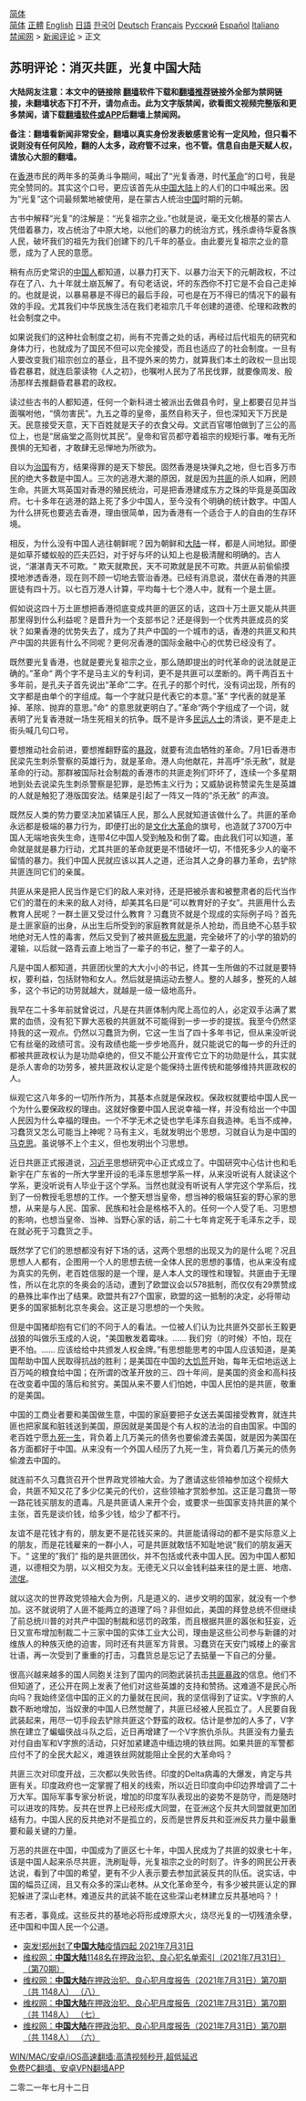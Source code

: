  <!-- 面包屑导航 --> <div class="breadcrumb"><!-- GTranslate: https://gtranslate.io/ -->  <div class="switcher notranslate">  <div class="selected">  <a href="#" onclick="return false;"> 简体</a>  </div>  <div class="option">  <a href="https://www.bannedbook.org" onclick="doGTranslate('zh-CN|zh-CN');jQuery('div.switcher div.selected a').html(jQuery(this).html());return false;" title="简体中文" class="nturl selected"> 简体</a>  <a href="https://www.bannedbook.org/zh-tw/" onclick="doGTranslate('zh-CN|zh-TW');jQuery('div.switcher div.selected a').html(jQuery(this).html());return false;" title="繁體中文" class="nturl"> 正體</a>  <a href="https://www.bannedbook.org/en/" onclick="doGTranslate('zh-CN|en');jQuery('div.switcher div.selected a').html(jQuery(this).html());return false;" title="English" class="nturl"> English</a>  <a href="https://www.bannedbook.org/ja/" onclick="doGTranslate('zh-CN|ja');jQuery('div.switcher div.selected a').html(jQuery(this).html());return false;" title="日本語" class="nturl"> 日語</a>  <a href="https://www.bannedbook.org/ko/" onclick="doGTranslate('zh-CN|ko');jQuery('div.switcher div.selected a').html(jQuery(this).html());return false;" title="한국어" class="nturl"> 한국어</a>  <a href="https://www.bannedbook.org/de/" onclick="doGTranslate('zh-CN|de');jQuery('div.switcher div.selected a').html(jQuery(this).html());return false;" title="Deutsch" class="nturl"> Deutsch</a>  <a href="https://www.bannedbook.org/fr/" onclick="doGTranslate('zh-CN|fr');jQuery('div.switcher div.selected a').html(jQuery(this).html());return false;" title="Français" class="nturl"> Français</a>  <a href="https://www.bannedbook.org/ru/" onclick="doGTranslate('zh-CN|ru');jQuery('div.switcher div.selected a').html(jQuery(this).html());return false;" title="Русский" class="nturl"> Русский</a>  <a href="https://www.bannedbook.org/es/" onclick="doGTranslate('zh-CN|es');jQuery('div.switcher div.selected a').html(jQuery(this).html());return false;" title="Español" class="nturl"> Español</a>  <a href="https://www.bannedbook.org/it/" onclick="doGTranslate('zh-CN|it');jQuery('div.switcher div.selected a').html(jQuery(this).html());return false;" title="Italiano" class="nturl"> Italiano</a>  </div>  </div>      <div class='breadcrumb-sub'><!-- Breadcrumb NavXT 6.3.0 --> <a href="https://www.bannedbook.org/" class="home">禁闻网</a> &gt; <a href="https://www.bannedbook.org/bnews/comments/" class="category">新闻评论</a> &gt; 正文</div></div><h2>苏明评论：消灭共匪，光复中国大陆</h2> <p class="notice"><b>大陆网友注意：本文中的链接除 <a href="https://github.com/bannedbook/fanqiang" >翻墙</a>软件下载和<a href="https://github.com/killgcd/justmysocks/blob/master/README.md">翻墙推荐</a>链接外全部为禁网链接，未翻墙状态下打不开，请勿点击。此为文字版禁闻，欲看图文视频完整版和更多禁闻，请下载<a href="https://github.com/bannedbook/fanqiang">翻墙软件或APP</a>后翻墙上禁闻网。</p><p>备注：翻墙看新闻非常安全，翻墙以真实身份发表敏感言论有一定风险，但只看不说则没有任何风险，翻的人太多，政府管不过来，也不管。信息自由是天赋人权，请放心大胆的翻墙。</b></p>  <div class="entry"> <p>在<a href="https://www.bannedbook.org/bnews/tag/%e9%a6%99%e6%b8%af/" class="st_tag internal_tag" rel="tag" title="标签 香港 下的日志">香港</a>市民的两年多的英勇斗争期间，喊出了“光复香港，时代<a href="https://www.bannedbook.org/bnews/tag/%e9%9d%a9%e5%91%bd/" class="st_tag internal_tag" rel="tag" title="标签 革命 下的日志">革命</a>”的口号，我是完全赞同的。其实这个口号，更应该首先从<span class='wp_keywordlink_affiliate'><a href="https://www.bannedbook.org/" title="中国" target="_blank">中国</a></span><span class='wp_keywordlink_affiliate'><a href="https://www.bannedbook.org/" title="大陆" target="_blank">大陆</a></span>上的人们的口中喊出来。因为“光复”这个词最频繁地被使用，是在蒙古人统治<a href="https://www.bannedbook.org/bnews/tag/%E4%B8%AD%E5%9B%BD/" class="st_tag internal_tag" rel="tag" title="标签 中国 下的日志">中国</a>时期的元朝。</p> <p>古书中解释“光复”的注解是：“光复祖宗之业。”也就是说，毫无文化根基的蒙古人凭借着暴力，攻占统治了中原大地，以他们的暴力的统治方式，残杀虐待华夏各族人民，破坏我们的祖先为我们创建下的几千年的基业。由此要光复祖宗之业的意愿，成为了人民的意愿。</p> <p>稍有点历史常识的<a href="https://www.bannedbook.org/bnews/tag/%e4%b8%ad%e5%9b%bd%e4%ba%ba/" class="st_tag internal_tag" rel="tag" title="标签 中国人 下的日志">中国人</a>都知道，以暴力打天下、以暴力治天下的元朝政权，不过存在了八、九十年就土崩瓦解了。有句老话说，坏的东西你不打它是不会自己走掉的。也就是说，以暴易暴是不得已的最后手段，可也是在万不得已的情况下的最有效的手段。尤其我们中华民族生活在我们老祖宗几千年创建的道德、伦理和政教的社会制度之中。</p> <p>如果说我们的这种社会制度之初，尚有不完善之处的话，再经过后代祖先的研究和身体力行，也就成为了国民不但可以完全接受，而且也适应了的社会制度。一旦有人要改变我们祖宗创立的基业，且不提外来的势力，就算我们本土的政权一旦出现昏君暴君，就连启蒙读物《人之初》，也嘱咐人民为了吊民伐罪，就要像周发、殷汤那样去推翻昏君暴君的政权。</p> <p>读过些古书的人都知道，任何一个新科进士被派出去做县令时，皇上都要召见并当面嘱咐他，“慎勿害民”。九五之尊的皇帝，虽然自称天子，但也深知天下万民是天。民意接受天意，天下百姓就是天子的衣食父母。文武百官哪怕做到了三公的高位上，也是“居庙堂之高则忧其民”。皇帝和官员都守着祖宗的规矩行事。唯有无所畏惧的无知者，才敢肆无忌惮地为所欲为。</p> <p>自以为<span class='wp_keywordlink'><a href="https://www.bannedbook.org/forum24/topic8925.html" title="《治国大道》" target="_blank">治国</a></span>有方，结果得罪的是天下黎民。固然香港是块弹丸之地，但七百多万市民的绝大多数是中国人。三次的逃港大潮的原因，就是因为<a href="https://www.bannedbook.org/bnews/tag/%E5%85%B1%E5%8C%AA/" class="st_tag internal_tag" rel="tag" title="标签 共匪 下的日志">共匪</a>的杀人如麻，罔顾生命。共匪大骂英国对香港的殖民统治，可是把香港建成东方之珠的毕竟是英国政府。七十多年在逃港的路上死了多少中国人，至今没有个明确的统计数字。中国人为什么拼死也要逃去香港，理由很简单，因为香港有一个适合于人的自由的生存环境。</p> <p>相反，为什么没有中国人逃往朝鲜呢？因为朝鲜和<a href="https://www.bannedbook.org/bnews/tag/%e5%a4%a7%e9%99%86/" class="st_tag internal_tag" rel="tag" title="标签 大陆 下的日志">大陆</a>一样，都是人间地狱。即便是如草芥蝼蚁般的匹夫匹妇，对于好与坏的认知上也是极清醒和明确的。古人说，“湛湛青天不可欺。“ 欺天就欺民，天不可欺就是民不可欺。共匪从前偷偷摸摸地渗透香港，现在则不顾一切地去管治香港。已经有消息说，潜伏在香港的共匪匪徒有四十万。以七百万港人计算，平均每十七个港人中，就有一个是土匪。</p>  <p>假如说这四十万土匪想把香港彻底变成共匪的匪区的话，这四十万土匪又能从共匪那里得到什么利益呢？是晋升为一个支部书记？还是得到一个优秀共匪成员的奖状？如果香港的优势失去了，成为了共产中国的一个城市的话，香港的共匪又和共产中国的共匪有什么不同呢？更何况香港的国际金融中心的优势已经没有了。</p> <p>既然要光复香港，也就是要光复祖宗之业，那么随即提出的时代革命的说法就是正确的。”革命“ 两个字不是马主义的专利词，更不是共匪可以垄断的。两千两百五十多年前，是孔夫子首先说出“革命”二字。在孔子的那个时代，没有词出现，所有的文字都是由单个的字组成。每一个字就只是代表它的本意。”革“ 字代表的就是革掉、革除、抛弃的意思。”命“ 的意思就更明白了。”革命“两个字组成了一个词，就表明了光复香港就一场生死相关的抗争。既不是许多<span class='wp_keywordlink'><a href="https://www.bannedbook.org/forum9/" title="民运人士看法轮功" target="_blank">民运人士</a></span>的清谈，更不是走上街头喊几句口号。</p> <p>要想推动社会前进，要想推翻野蛮的<span class='wp_keywordlink'><a href="https://www.bannedbook.org/forum11/topic276.html" title="禁片：评中国共产党的暴政" target="_blank">暴政</a></span>，就要有流血牺牲的革命。7月1日香港市民梁先生刺杀警察的英雄行为，就是革命。港人向他献花，并高呼“杀无赦”，就是革命的行动。那群被国际社会制裁的香港市的共匪走狗们吓坏了，连续一个多星期地到处去说梁先生刺杀警察是犯罪，是恐怖主义行为；又威胁说称赞梁先生是英雄的人就是触犯了港版国安法。结果是引起了一阵又一阵的“杀无赦” 的声浪。</p> <p>既然反人类的势力要坚决加紧镇压人民，那么人民就知道该做什么了。共匪的革命永远都是极端的暴力行为，即便打出的是<span class='wp_keywordlink'><a href="https://www.bannedbook.org/forum2/topic973.html" title="《文化大革命：历史真相和集体记忆》" target="_blank">文化大革命</a></span>的旗号，也造就了3700万中国人无端地丧失生命，连带4亿中国人受到触及和倒了霉。由此我们可以知道，革命就是就是暴力行动，尤其共匪的革命就更是不惜破坏一切，不惜死多少人的毫不留情的暴力。我们中国人民就应该以其人之道，还治其人之身的暴力革命，去铲除共匪连同它们的亲属。</p> <p>共匪从来是把人民当作是它们的敌人来对待，还是把被杀害和被整肃者的后代当作它们的潜在的未来的敌人对待，却美其名曰是“可以教育好的子女”。共匪用什么去教育人民呢？一群土匪又受过什么教育？习蠢货不就是个现成的实际例子吗？首先是土匪家庭的出身，从出生后所受到的家庭教育就是杀人抢劫，而且绝不心慈手软地绝对无人性的毒害，然后又受到了被共匪<span class='wp_keywordlink'><a href="https://www.bannedbook.org/forum2/topic946.html" title="极左思潮与中国" target="_blank">极左思潮</a></span>，完全破坏了的小学的狼奶的灌输，以后就一路青云直上地当了一辈子的书记，整了一辈子的人。</p> <p>凡是中国人都知道，共匪团伙里的大大小小的书记，终其一生所做的不过就是要特权，要利益，包括财物和女人。然后就是搞运动去整人。整的人越多，整死的人越多，这个书记的功劳就越大，就越是一级一级地高升。</p> <p>我早在二十多年前就曾说过，凡是在共匪体制内爬上高位的人，必定双手沾满了累累的血债，没有犯下罪大恶极的共匪就不可能得到一步一步的提拔。我至今仍然坚持我的这一观点。仍然以习蠢货为例，它这一生当了四十多年书记，但从来没听说它有丝毫的政绩可言。没有政绩也能一步步地高升，就只能说它的每一步的升迁的都被共匪政权认为是功勋卓绝的，但又不能公开宣传它立下的功勋是什么，其实就是杀人害命的功劳多，被共匪政权认定是个能保持土匪传统和能够维持共匪政权的人。</p>  <p>纵观它这八年多的一切所作所为，其基本点就是保政权。保政权就要给中国人民一个为什么要保政权的理由。这就好像要中国人民说幸福一样，并没有给出一个中国人民因为什么幸福的理由。一个不学无术之徒也学毛泽东自我造神。毛当不成神，习蠢货又怎么可能当上神呢？马有主义，毛就发明出个思想，习就自认为是中国的<span class='wp_keywordlink'><a href="https://www.bannedbook.org/forum2/topic105.html" title="《马克思的成魔之路》" target="_blank">马克思</a></span>。虽说够不上个主义，但也发明出个习思想。</p> <p>近日共匪正式报道说，<a href="https://www.bannedbook.org/bnews/tag/%e4%b9%a0%e8%bf%91%e5%b9%b3/" class="st_tag internal_tag" rel="tag" title="标签 习近平 下的日志">习近平</a>思想研究中心正式成立了。中国研究中心估计也和毛新宇在广东省的一所大学里开设的毛泽东思想学系一样，从来没听说有人就读这个学系，更没听说有人毕业于这个学系。当然也就没有听说有人学完这个学系后，找到了一份教授毛思想的工作。一个整天想当皇帝，想当神的极端狂妄的野心家的思想，从来是与人民、国家、民族和社会是格格不入的。任何一个人受了毛、习思想的影响，也想当皇帝、当神、当野心家的话，前二十七年肯定死于毛泽东之手，现在就必死于习蠢货之手。</p> <p>既然学了它们的思想都没有好下场的话，这两个思想的出现又为的是什么呢？况且思想人人都有，企图用一个人的思想去统一全体人民的思想的事情，也从来没有成为真实的先例，老百姓信服的是一个理，是人本人文的理性和理智。共匪由于无理性，所以在北京的冬奥会的活动，遭到了欧盟议会以578抵制，而仅仅有29票赞成的悬殊比率作出了结果。欧盟共有27个国家，欧盟的这一抵制的决定，必将带动更多的国家抵制北京冬奥会。这正是习思想的一个失败。</p> <p>但是中国猪却抱有它们的不同于人的看法。一位被人们认为比共匪外交部长王毅更战狼的叫做乐玉成的人说，“美国散发着霉味。&#8230;&#8230; 我们穷（的时候）不怕，现在更不怕。&#8230;&#8230; 应该给给中共颁发人权金牌。”有思想能思考的中国人应该知道，是美国帮助中国人民取得抗战的胜利；是美国在中国的<span class='wp_keywordlink'><a href="https://www.bannedbook.org/forum2/topic255.html" title="https://www.bannedbook.org/forum2/topic255.html" target="_blank">大饥荒</a></span>开始，每年无偿地运送上百万吨的粮食给中国；在所谓的改革开放的三、四十年间，是美国的资金和高科技在改变着中国的落后和贫穷。美国从来不要人们怕她，中国人民怕的是共匪，敬重的是美国。</p> <p>中国的工商业者要和美国做生意，中国的家庭要把子女送去美国接受教育，就连共匪也把家属和脏钱送到美国，原因就是美国是个有人权的法治的自由国家。中国的老百姓宁愿<span class='wp_keywordlink'><a href="https://www.bannedbook.org/forum2/topic24.html" title="九死一生——我的“右派”历程  作者：代煌" target="_blank">九死一生</a></span>，背负着上几万美元的债务也要偷渡去美国，就是因为美国在各方面都好于中国。从来没有一个外国人经历了九死一生，背负着几万美元的债务偷渡去中国的。</p> <p>就连前不久习蠢货召开个世界政党领袖大会。为了邀请这些领袖参加这个视频大会，共匪不知又花了多少亿美元的代价，这些领袖才赏脸参加。这正是习蠢货一带一路花钱买朋友的遗毒。凡是共匪请人来开个会，或要求一些国家支持共匪的某个主张，首先是谈价钱，给多少钱，给少了都不行。</p> <p>友谊不是花钱才有的，朋友更不是花钱买来的。共匪能请得动的都不是实际意义上的朋友，而是花钱雇来的一群小人，可是共匪就敢恬不知耻地说“我们的朋友遍天下。“ 这里的”我们“ 指的是共匪团伙，并不包括或代表中国人民。因为中国人都知道，以德相交为朋，以义相交为友。无德无义只以金钱利益来往的是土匪、地痞、<span class='wp_keywordlink'><a href="https://www.bannedbook.org/forum11/topic282.html" title="禁片：评中国共产党的流氓本性" target="_blank">流氓</a></span>。</p>  <p>就以这次的世界政党领袖大会为例，凡是道义的、进步文明的国家，就没有一个参加。这不就说明了人匪不能两立的道理了吗？非但如此，美国的拜登总统不但继续了前总统川普的对共产中国的制裁和惩罚的政策，而且根据共匪的嚣张和狂妄，近日又宣布增加制裁二十三家中国的实体工业大公司，理由是这些公司参与新疆的对维族人的种族灭绝的迫害，同时还有共匪军方背景。习蠢货在天安门城楼上的豪言壮语，再一次受到了重重的打击，习蠢货总是忘记了去掂量一下自己的分量。</p> <p>很高兴越来越多的国人同胞关注到了国内的同胞武装抗击<span class='wp_keywordlink'><a href="https://www.bannedbook.org/forum11/topic276.html" title="禁片：评中国共产党的暴政" target="_blank">共匪暴政</a></span>的信息。他们不但知道了，还公开在网上发表了他们对这些英雄的支持和赞扬。这难道不是民心所向吗？我始终坚信中国的正义的力量就在民间，我的坚信得到了证实。V字旅的人数不断地增加，当奴隶的中国人已然觉醒了，共匪已经被人民孤立了。人民要自我武装起来，用尽一切手段去铲除共匪这个野蛮的政权。估计是参加的人多了，V字旅在建立了蝙蝠侠战斗队之后，近日再增建了一个V字旅仇杀队。共匪没有力量去对付自由军和V字旅的活动，只好加紧建造中缅边境的铁丝网。如果共匪的军警都应付不了的全民大起义，难道铁丝网就能阻止全民的大革命吗？</p> <p>共匪三次对印度开战，三次都以失败告终。印度的Delta病毒的大爆发，肯定与共匪有关。印度政府也一定掌握了相关的线索，所以近日印度向中印边界增调了二十万大军。国际军事专家分析说，增加的印度军队表现出的姿势不是防守，而是随时可以进攻的阵势。反共在世界上已经形成大同盟，在亚洲这个反共大同盟就更加团结有力。中国人民的反共绝对不是孤立的，反而是世界反共和亚洲反共力量中最重要和最关键的力量。</p> <p>万恶的共匪在中国，中国成为了匪区七十年，中国人民成为了共匪的奴隶七十年，该是中国人起来杀尽共匪，洗刷耻辱，光复祖宗之业的时刻了。许多的网民公开表达说，看到了中国的希望，更有不少人表示要去参加武装反共的队伍。说实话，中国的幅员辽阔，且又有众多的深山老林。从文化革命至今，有多少被共匪认定的罪犯躲进了深山老林。难道反共的武装不能在这些深山老林建立反共基地吗？！</p> <p>有志者，事竟成。这些反共的基地必将形成燎原大火，烧尽光复的一切残渣余孽，还中国和中国人民一个公道。</p> <ul class='op-related-articles' title='相关阅读'> <li><a href='https://www.bannedbook.org/bnews/bannedvideo/20210801/1597973.html' target='_blank'>突发!郑州封了<b>中国大陆</b>疫情四起  2021年7月31日</a></li> <li><a href='https://www.bannedbook.org/bnews/weiquan/20210731/1597325.html' target='_blank'>维权网&#65306;<b>中国大陆</b>1148名在押政治犯&#12289;良心犯名单索引&#65288;2021年7月31日&#65289;&#65288;第70期&#65289;</a></li> <li><a href='https://www.bannedbook.org/bnews/weiquan/20210731/1597324.html' target='_blank'>维权网&#65306;<b>中国大陆</b>在押政治犯&#12289;良心犯月度报告&#65288;2021年7月31日&#65289;第70期&#65288;共 1148人&#65289; &#65288;八&#65289;</a></li> <li><a href='https://www.bannedbook.org/bnews/weiquan/20210731/1597323.html' target='_blank'>维权网&#65306;<b>中国大陆</b>在押政治犯&#12289;良心犯月度报告&#65288;2021年7月31日&#65289;第70期&#65288;共 1148人&#65289; &#65288;七&#65289;</a></li> <li><a href='https://www.bannedbook.org/bnews/weiquan/20210731/1597322.html' target='_blank'>维权网&#65306;<b>中国大陆</b>在押政治犯&#12289;良心犯月度报告&#65288;2021年7月31日&#65289;第70期&#65288;共 1148人&#65289; &#65288;六&#65289;</a></li> </ul> <p class="texttj"> <a href="https://github.com/bannedbook/fanqiang/wiki/V2ray%E6%9C%BA%E5%9C%BA" target="_blank">WIN/MAC/安卓/iOS高速翻墙:高清视频秒开,超低延迟</a><br/> <a href="https://github.com/bannedbook/fanqiang/wiki/%E7%A6%81%E9%97%BB%E7%BD%91%E5%AE%89%E5%8D%93%E7%BF%BB%E5%A2%99%E6%96%B0%E9%97%BBAPP" target="_blank">免费PC翻墙、安卓VPN翻墙APP</a></p><p>二零二一年七月十二日</p> <a name='sharetosocial'></a>  <div style="margin-bottom:5px;padding-bottom:5px;clear:both"> <div id="archive-pix-1" class="banner-ads"> <!-- AuctionX Display platform tag START --> <div id="26318x728x90x621x_ADSLOT2" clicktrack="%%CLICK_URL_ESC%%"></div> <!-- AuctionX Display platform tag END --> </div> <div id="archive-pix-2" class="banner-ads"> <!-- AuctionX Display platform tag START --> <div id="26315x300x250x621x_ADSLOT2" clicktrack="%%CLICK_URL_ESC%%"></div> <!-- AuctionX Display platform tag END --> </div> </div>  <div id="archive-pix-1" class="banner-ads"> <!-- AuctionX Display platform tag START --> <div id="26318x728x90x621x_ADSLOT3" clicktrack="%%CLICK_URL_ESC%%"></div> <!-- AuctionX Display platform tag END --> </div> </div><!--END ENTRY--> 